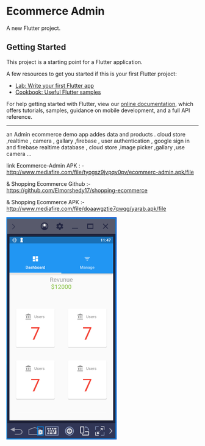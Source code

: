 # Ecommerce Admin

A new Flutter project.

## Getting Started

This project is a starting point for a Flutter application.

A few resources to get you started if this is your first Flutter project:

- [Lab: Write your first Flutter app](https://flutter.dev/docs/get-started/codelab)
- [Cookbook: Useful Flutter samples](https://flutter.dev/docs/cookbook)

For help getting started with Flutter, view our 
[online documentation](https://flutter.dev/docs), which offers tutorials, 
samples, guidance on mobile development, and a full API reference.


-----------------
an Admin ecommerce demo app addes data and products . cloud store ,realtime  , camera , gallary ,firebase , user authentication , google sign in and firebase realtime database , cloud store ,image picker ,gallary ,use camera ...

link Ecommerce-Admin APK : - http://www.mediafire.com/file/tyogsz9jvpqv0pv/ecommerc-admin.apk/file 

& Shopping Ecommerce Github :- https://github.com/Elmorshedy17/shopping-ecommerce

& Shopping Ecommerce APK :- http://www.mediafire.com/file/doaawgztie7qwqg/yarab.apk/file



![admin1](https://github.com/Elmorshedy17/Ecommerce-Admin/blob/master/admin/admin1.png)
